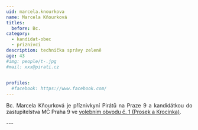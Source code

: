 ```yaml
---
uid: marcela.knourkova
name: Marcela Kňourková
titles:
  before: Bc.
category:
  - kandidat-obec
  - priznivci
description: technička správy zeleně
age: 43
#img: people/t-.jpg
#mail: xxx@pirati.cz

 
profiles:
  #facebook: https://www.facebook.com/
---
```

<p style='text-align: justify;'>
Bc. Marcela Kňourková je příznivkyní Pirátů na Praze 9 a kandidátkou do zastupitelstva MČ Praha 9 ve <a href="/komunalni-volby-2018/prosek/" target="_self"><u>volebním obvodu č. 1 (Prosek a Krocínka)</u></a>.
</p>
---